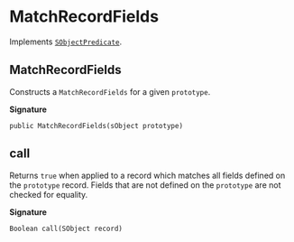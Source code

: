 # MatchRecordFields

Implements [`SObjectPredicate`](SObjectPredicate).

## MatchRecordFields

Constructs a `MatchRecordFields` for a given `prototype`.

**Signature**
```
public MatchRecordFields(sObject prototype)
```

## call

Returns `true` when applied to a record which matches all fields defined on the `prototype` record. Fields that are not defined on the `prototype` are not checked for equality.

**Signature**

```
Boolean call(SObject record)
```